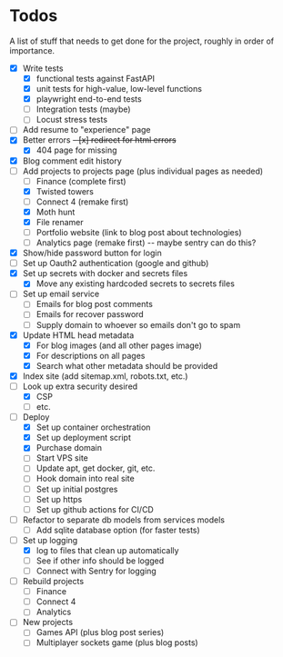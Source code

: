 # Todos

A list of stuff that needs to get done for the project, roughly in order of importance.

- [x] Write tests
  - [x] functional tests against FastAPI
  - [x] unit tests for high-value, low-level functions
  - [x] playwright end-to-end tests
  - [ ] Integration tests (maybe)
  - [ ] Locust stress tests
- [ ] Add resume to "experience" page
- [x] Better errors
      ~~- [x] redirect for html errors~~
  - [x] 404 page for missing
- [x] Blog comment edit history
- [ ] Add projects to projects page (plus individual pages as needed)
  - [ ] Finance (complete first)
  - [x] Twisted towers
  - [ ] Connect 4 (remake first)
  - [x] Moth hunt
  - [x] File renamer
  - [ ] Portfolio website (link to blog post about technologies)
  - [ ] Analytics page (remake first) -- maybe sentry can do this?
- [x] Show/hide password button for login
- [ ] Set up Oauth2 authentication (google and github)
- [x] Set up secrets with docker and secrets files
  - [x] Move any existing hardcoded secrets to secrets files
- [ ] Set up email service
  - [ ] Emails for blog post comments
  - [ ] Emails for recover password
  - [ ] Supply domain to whoever so emails don't go to spam
- [x] Update HTML head metadata
  - [x] For blog images (and all other pages image)
  - [x] For descriptions on all pages
  - [x] Search what other metadata should be provided
- [x] Index site (add sitemap.xml, robots.txt, etc.)
- [ ] Look up extra security desired
  - [x] CSP
  - [ ] etc.
- [ ] Deploy
  - [x] Set up container orchestration
  - [x] Set up deployment script
  - [x] Purchase domain
  - [ ] Start VPS site
  - [ ] Update apt, get docker, git, etc.
  - [ ] Hook domain into real site
  - [ ] Set up initial postgres
  - [ ] Set up https
  - [ ] Set up github actions for CI/CD
- [ ] Refactor to separate db models from services models
  - [ ] Add sqlite database option (for faster tests)
- [ ] Set up logging
  - [x] log to files that clean up automatically
  - [ ] See if other info should be logged
  - [ ] Connect with Sentry for logging
- [ ] Rebuild projects
  - [ ] Finance
  - [ ] Connect 4
  - [ ] Analytics
- [ ] New projects
  - [ ] Games API (plus blog post series)
  - [ ] Multiplayer sockets game (plus blog posts)
